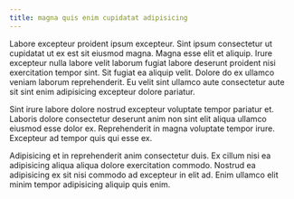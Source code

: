 ```yaml
---
title: magna quis enim cupidatat adipisicing
---
```


Labore excepteur proident ipsum excepteur. Sint ipsum consectetur ut cupidatat ut ex est sit eiusmod magna. Magna esse elit et aliquip. Irure excepteur nulla labore velit laborum fugiat labore deserunt proident nisi exercitation tempor sint. Sit fugiat ea aliquip velit. Dolore do ex ullamco veniam laborum reprehenderit. Eu velit sint ullamco aute consectetur aute sit sint enim adipisicing excepteur dolore pariatur.

Sint irure labore dolore nostrud excepteur voluptate tempor pariatur et. Laboris dolore consectetur deserunt anim non sint elit aliqua ullamco eiusmod esse dolor ex. Reprehenderit in magna voluptate tempor irure. Excepteur ad tempor quis qui esse ex.

Adipisicing et in reprehenderit anim consectetur duis. Ex cillum nisi ea adipisicing aliqua aliqua dolore exercitation commodo. Nostrud ea adipisicing ex sit nisi commodo ad excepteur in elit ad. Enim ullamco elit minim tempor adipisicing aliquip quis enim.